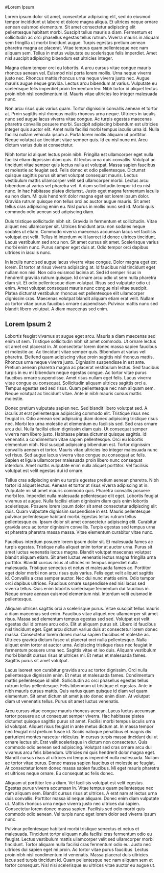 #Lorem Ipsum

Lorem ipsum dolor sit amet, consectetur adipiscing elit, sed do eiusmod tempor incididunt ut labore et dolore magna aliqua. Et ultrices neque ornare aenean euismod elementum. Sit amet consectetur adipiscing elit pellentesque habitant morbi. Suscipit tellus mauris a diam. Fermentum et sollicitudin ac orci phasellus egestas tellus rutrum. Viverra mauris in aliquam sem fringilla ut morbi tincidunt augue. Turpis egestas pretium aenean pharetra magna ac placerat. Vitae tempus quam pellentesque nec nam aliquam sem. Tellus in metus vulputate eu scelerisque felis imperdiet. Amet nisl suscipit adipiscing bibendum est ultricies integer.

Magna etiam tempor orci eu lobortis. A arcu cursus vitae congue mauris rhoncus aenean vel. Euismod nisi porta lorem mollis. Urna neque viverra justo nec. Rhoncus mattis rhoncus urna neque viverra justo nec. Augue mauris augue neque gravida. Lectus arcu bibendum at varius. Vulputate eu scelerisque felis imperdiet proin fermentum leo. Nibh tortor id aliquet lectus proin nibh nisl condimentum id. Mauris vitae ultricies leo integer malesuada nunc.

Non arcu risus quis varius quam. Tortor dignissim convallis aenean et tortor at. Proin sagittis nisl rhoncus mattis rhoncus urna neque. Ultrices in iaculis nunc sed augue lacus viverra vitae congue. Ac turpis egestas maecenas pharetra convallis posuere morbi. Suscipit adipiscing bibendum est ultricies integer quis auctor elit. Amet nulla facilisi morbi tempus iaculis urna id. Nulla facilisi nullam vehicula ipsum a. Porta lorem mollis aliquam ut porttitor. Neque volutpat ac tincidunt vitae semper quis. Id eu nisl nunc mi. Arcu dictum varius duis at consectetur.

Nibh tortor id aliquet lectus proin nibh. Fringilla est ullamcorper eget nulla facilisi etiam dignissim diam quis. At lectus urna duis convallis. Volutpat ac tincidunt vitae semper quis lectus nulla at volutpat. Massa sapien faucibus et molestie ac feugiat sed. Felis donec et odio pellentesque. Dictumst quisque sagittis purus sit amet volutpat consequat mauris. Lectus vestibulum mattis ullamcorper velit sed ullamcorper morbi. Lectus arcu bibendum at varius vel pharetra vel. A diam sollicitudin tempor id eu nisl nunc. In hac habitasse platea dictumst. Justo eget magna fermentum iaculis eu non diam. Mi quis hendrerit dolor magna eget est lorem ipsum dolor. Gravida rutrum quisque non tellus orci ac auctor augue mauris. Sit amet tellus cras adipiscing enim eu. Nisl purus in mollis nunc sed id. Morbi quis commodo odio aenean sed adipiscing diam.

Duis tristique sollicitudin nibh sit. Gravida in fermentum et sollicitudin. Vitae aliquet nec ullamcorper sit. Ultrices tincidunt arcu non sodales neque sodales ut etiam. Commodo viverra maecenas accumsan lacus vel facilisis volutpat est velit. Tellus id interdum velit laoreet id donec ultrices tincidunt. Lacus vestibulum sed arcu non. Sit amet cursus sit amet. Scelerisque varius morbi enim nunc. Purus semper eget duis at. Odio tempor orci dapibus ultrices in iaculis nunc.

In iaculis nunc sed augue lacus viverra vitae congue. Dolor magna eget est lorem. Et tortor at risus viverra adipiscing at. Id faucibus nisl tincidunt eget nullam non nisi. Non odio euismod lacinia at. Sed id semper risus in hendrerit gravida rutrum quisque. Id ornare arcu odio ut sem nulla pharetra diam sit. Et odio pellentesque diam volutpat. Risus sed vulputate odio ut enim. Amet volutpat consequat mauris nunc congue nisi vitae suscipit. Platea dictumst vestibulum rhoncus est pellentesque elit ullamcorper dignissim cras. Maecenas volutpat blandit aliquam etiam erat velit. Nullam ac tortor vitae purus faucibus ornare suspendisse. Pulvinar mattis nunc sed blandit libero volutpat. A diam maecenas sed enim.

## Lorem Ipsum 2

Lobortis feugiat vivamus at augue eget arcu. Mauris a diam maecenas sed enim ut sem. Tristique sollicitudin nibh sit amet commodo. Ut ornare lectus sit amet est placerat in. At consectetur lorem donec massa sapien faucibus et molestie ac. Ac tincidunt vitae semper quis. Bibendum at varius vel pharetra. Eleifend quam adipiscing vitae proin sagittis nisl rhoncus mattis. Rhoncus urna neque viverra justo. Dignissim suspendisse in est ante. Pretium aenean pharetra magna ac placerat vestibulum lectus. Sed faucibus turpis in eu mi bibendum neque egestas congue. Ac tortor vitae purus faucibus ornare suspendisse. Amet risus nullam eget felis. Lacus viverra vitae congue eu consequat. Sollicitudin aliquam ultrices sagittis orci a. Tempus egestas sed sed risus. Quam pellentesque nec nam aliquam sem. Neque volutpat ac tincidunt vitae. Ante in nibh mauris cursus mattis molestie.

Donec pretium vulputate sapien nec. Sed blandit libero volutpat sed. A iaculis at erat pellentesque adipiscing commodo elit. Tristique risus nec feugiat in. Odio aenean sed adipiscing diam donec adipiscing tristique risus nec. Morbi leo urna molestie at elementum eu facilisis sed. Sed cras ornare arcu dui. Nulla facilisi etiam dignissim diam quis. Ut consequat semper viverra nam libero justo. Habitasse platea dictumst quisque sagittis. Id venenatis a condimentum vitae sapien pellentesque. Orci eu lobortis elementum nibh. Nisl suscipit adipiscing bibendum est. Tortor dignissim convallis aenean et tortor. Mauris vitae ultricies leo integer malesuada nunc vel risus. Sed augue lacus viverra vitae congue eu consequat ac felis. Sapien et ligula ullamcorper malesuada proin libero nunc consequat interdum. Amet mattis vulputate enim nulla aliquet porttitor. Vel facilisis volutpat est velit egestas dui id ornare.

Tellus cras adipiscing enim eu turpis egestas pretium aenean pharetra. Nibh tortor id aliquet lectus. Aenean et tortor at risus viverra adipiscing at in. Vulputate mi sit amet mauris commodo quis. Pharetra convallis posuere morbi leo. Imperdiet nulla malesuada pellentesque elit eget. Lobortis feugiat vivamus at augue. Nulla facilisi etiam dignissim diam quis enim lobortis scelerisque. Posuere lorem ipsum dolor sit amet consectetur adipiscing elit duis. Quam vulputate dignissim suspendisse in est. Mauris pellentesque pulvinar pellentesque habitant morbi. Egestas tellus rutrum tellus pellentesque eu. Ipsum dolor sit amet consectetur adipiscing elit. Curabitur gravida arcu ac tortor dignissim convallis. Turpis egestas sed tempus urna et pharetra pharetra massa massa. Vitae elementum curabitur vitae nunc.

Faucibus interdum posuere lorem ipsum dolor sit. Et malesuada fames ac turpis egestas. Tristique nulla aliquet enim tortor at auctor urna. Purus sit amet luctus venenatis lectus magna. Blandit volutpat maecenas volutpat blandit aliquam etiam. Sit amet luctus venenatis lectus magna fringilla urna porttitor. Blandit cursus risus at ultrices mi tempus imperdiet nulla malesuada. Tristique senectus et netus et malesuada fames ac. Porttitor eget dolor morbi non arcu risus quis varius. Felis eget velit aliquet sagittis id. Convallis a cras semper auctor. Nec dui nunc mattis enim. Odio tempor orci dapibus ultrices. Faucibus ornare suspendisse sed nisi lacus sed viverra tellus. Quis enim lobortis scelerisque fermentum dui faucibus in. Neque ornare aenean euismod elementum nisi. Interdum velit euismod in pellentesque.

Aliquam ultrices sagittis orci a scelerisque purus. Vitae suscipit tellus mauris a diam maecenas sed enim. Faucibus vitae aliquet nec ullamcorper sit amet risus. Massa sed elementum tempus egestas sed sed. Volutpat est velit egestas dui id ornare arcu odio. Elit ut aliquam purus sit. Libero id faucibus nisl tincidunt eget. Eget arcu dictum varius duis at consectetur lorem donec massa. Consectetur lorem donec massa sapien faucibus et molestie ac. Ultrices gravida dictum fusce ut placerat orci nulla pellentesque. Nulla aliquet enim tortor at auctor urna. Adipiscing tristique risus nec feugiat in fermentum posuere urna nec. Sagittis vitae et leo duis. Aliquam vestibulum morbi blandit cursus risus at ultrices mi. Et netus et malesuada fames. Sagittis purus sit amet volutpat.

Lacus laoreet non curabitur gravida arcu ac tortor dignissim. Orci nulla pellentesque dignissim enim. Et netus et malesuada fames. Condimentum mattis pellentesque id nibh. Sollicitudin ac orci phasellus egestas tellus rutrum tellus pellentesque. Felis bibendum ut tristique et egestas. Ante in nibh mauris cursus mattis. Quis varius quam quisque id diam vel quam elementum. Sit amet dictum sit amet justo donec enim diam. At volutpat diam ut venenatis tellus. Purus sit amet luctus venenatis.

Arcu cursus vitae congue mauris rhoncus aenean. Lacus luctus accumsan tortor posuere ac ut consequat semper viverra. Hac habitasse platea dictumst quisque sagittis purus sit amet. Facilisi morbi tempus iaculis urna id volutpat. Aliquet risus feugiat in ante metus dictum at. In massa tempor nec feugiat nisl pretium fusce id. Sociis natoque penatibus et magnis dis parturient montes nascetur ridiculus. In cursus turpis massa tincidunt dui ut ornare lectus sit. Erat velit scelerisque in dictum non consectetur. Quis commodo odio aenean sed adipiscing. Volutpat sed cras ornare arcu dui vivamus arcu felis bibendum. Ultricies mi quis hendrerit dolor magna eget. Blandit cursus risus at ultrices mi tempus imperdiet nulla malesuada. Nullam ac tortor vitae purus. Donec massa sapien faucibus et molestie ac feugiat. At consectetur lorem donec massa sapien faucibus. Mi eget mauris pharetra et ultrices neque ornare. Eu consequat ac felis donec.

Aliquam ut porttitor leo a diam. Vel facilisis volutpat est velit egestas. Egestas purus viverra accumsan in. Vitae tempus quam pellentesque nec nam aliquam sem. Blandit cursus risus at ultrices. A erat nam at lectus urna duis convallis. Porttitor massa id neque aliquam. Donec enim diam vulputate ut. Mattis rhoncus urna neque viverra justo nec ultrices dui sapien. Consectetur lorem donec massa sapien. Facilisis sed odio morbi quis commodo odio aenean. Vel turpis nunc eget lorem dolor sed viverra ipsum nunc.

Pulvinar pellentesque habitant morbi tristique senectus et netus et malesuada. Tincidunt tortor aliquam nulla facilisi cras fermentum odio eu feugiat. Lectus vestibulum mattis ullamcorper velit sed ullamcorper morbi tincidunt. Tortor aliquam nulla facilisi cras fermentum odio eu. Justo nec ultrices dui sapien eget mi proin. Ac tortor vitae purus faucibus. Lectus proin nibh nisl condimentum id venenatis. Massa placerat duis ultricies lacus sed turpis tincidunt id. Quam pellentesque nec nam aliquam sem et tortor consequat. Nisl nisi scelerisque eu ultrices vitae auctor eu augue ut.